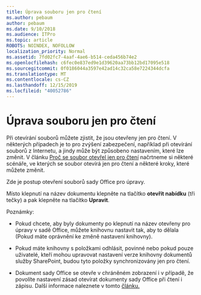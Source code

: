 ```yaml
---
title: Úprava souboru jen pro čtení
ms.author: pebaum
author: pebaum
ms.date: 9/10/2018
ms.audience: ITPro
ms.topic: article
ROBOTS: NOINDEX, NOFOLLOW
localization_priority: Normal
ms.assetid: 7fd02fc7-4aaf-4ae6-b514-ceda456b74e2
ms.openlocfilehash: c6fec0e837ed9e1d39620aa73bb12bd17095e518
ms.sourcegitcommit: 0f0186044a3597e42ad14c32ca58e7224344dcfa
ms.translationtype: MT
ms.contentlocale: cs-CZ
ms.lasthandoff: 12/15/2019
ms.locfileid: "40052786"
---
```

# <a name="edit-a-read-only-file"></a>Úprava souboru jen pro čtení

Při otevírání souborů můžete zjistit, že jsou otevřeny jen pro čtení. V některých případech je to pro zvýšení zabezpečení, například při otevírání souborů z Internetu, a jindy může být způsobeno nastavením, které lze změnit. V článku [Proč se soubor otevřel jen pro čtení](https://support.office.com/article/Why-did-my-file-open-read-only-3ab4b792-da50-4b38-8628-14c64e1f1d15) načrtneme si některé scénáře, ve kterých se soubor otevírá jen pro čtení a některé kroky, které můžete změnit.

Zde je postup otevření souborů sady Office pro úpravy.

Místo klepnutí na název dokumentu klepněte na tlačítko **otevřít nabídku** (tři tečky) a pak klepněte na tlačítko **Upravit**.

Poznámky:

- Pokud chcete, aby byly dokumenty po klepnutí na název otevřeny pro úpravy v sadě Office, můžete knihovnu nastavit tak, aby to dělala (Pokud máte oprávnění ke změně nastavení knihovny).

- Pokud máte knihovny s položkami odhlásit, povinné nebo pokud pouze uživatelé, kteří mohou upravovat nastavení verze knihovny dokumentů služby SharePoint, budou tyto položky synchronizovány jen pro čtení.

- Dokument sady Office se otevře v chráněném zobrazení i v případě, že povolíte nastavení zásad otevírat dokumenty sady Office při čtení i zápisu. Další informace naleznete v tomto [článku.](https://support.microsoft.com/help/983047/an-office-document-opens-in-protected-view-even-though-you-enable-the)

